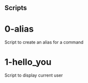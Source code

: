 ## Scripts

# 0-alias
Script to create an alias for a command

# 1-hello_you
Script to display current user


